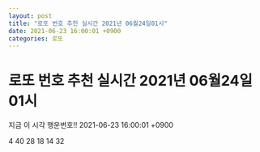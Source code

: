 ```yaml
---
layout: post
title: "로또 번호 추천 실시간 2021년 06월24일01시"
date: 2021-06-23 16:00:01 +0900
categories: 로또
---
```


# 로또 번호 추천 실시간 2021년 06월24일01시

지금 이 시각 행운번호!! 2021-06-23 16:00:01 +0900

 4  40  28  18  14  32 

